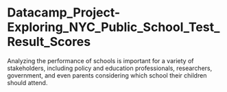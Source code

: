 # Datacamp_Project-Exploring_NYC_Public_School_Test_Result_Scores
Analyzing the performance of schools is important for a variety of stakeholders, including policy and education professionals, researchers, government, and even parents considering which school their children should attend.
